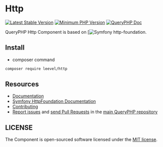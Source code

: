 Http
=================

[![Latest Stable Version](http://img.shields.io/packagist/v/leevel/http.svg)](https://packagist.org/packages/leevel/http)
<a href="https://php.net"><img src="https://img.shields.io/badge/php-%3E%3D%207.4.0-8892BF.svg" alt="Minimum PHP Version"></a>
[![QueryPHP Doc](https://img.shields.io/badge/docs-passing-green.svg?maxAge=2592000)](https://www.queryphp.com/docs/)

QueryPHP Http Component is based on [![Symfony http-foundation](https://github.com/symfony/http-foundation).

## Install

- composer command

```bash
composer require leevel/http
```

Resources
---------

  * [Documentation](https://www.queryphp.com/docs/component/http/)
  * [Symfony HttpFoundation Documentation](https://symfony.com/doc/current/components/http_foundation.html)
  * [Contributing](https://www.queryphp.com/docs/developer/)
  * [Report issues](https://github.com/hunzhiwange/framework/issues) and
    [send Pull Requests](https://github.com/hunzhiwange/framework/pulls)
    in the [main QueryPHP repository](https://github.com/hunzhiwange/framework)

## LICENSE

The Component is open-sourced software licensed under the [MIT license](LICENSE).